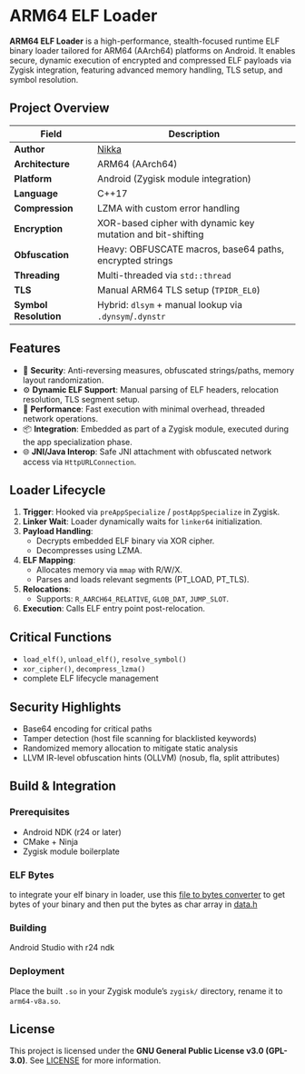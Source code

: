 # ARM64 ELF Loader

**ARM64 ELF Loader** is a high-performance, stealth-focused runtime ELF binary loader tailored for ARM64 (AArch64) platforms on Android. It enables secure, dynamic execution of encrypted and compressed ELF payloads via Zygisk integration, featuring advanced memory handling, TLS setup, and symbol resolution.

## Project Overview

| Field              | Description                                                        |
|-------------------|--------------------------------------------------------------------|
| **Author**         | [Nikka](https://github.com/NikkaGames)                            |
| **Architecture**   | ARM64 (AArch64)                                                    |
| **Platform**       | Android (Zygisk module integration)                                |
| **Language**       | C++17                                                              |
| **Compression**    | LZMA with custom error handling                                    |
| **Encryption**     | XOR-based cipher with dynamic key mutation and bit-shifting        |
| **Obfuscation**    | Heavy: OBFUSCATE macros, base64 paths, encrypted strings           |
| **Threading**      | Multi-threaded via `std::thread`                                   |
| **TLS**            | Manual ARM64 TLS setup (`TPIDR_EL0`)                               |
| **Symbol Resolution** | Hybrid: `dlsym` + manual lookup via `.dynsym`/`.dynstr`         |

## Features

- 🔐 **Security**: Anti-reversing measures, obfuscated strings/paths, memory layout randomization.
- ⚙️ **Dynamic ELF Support**: Manual parsing of ELF headers, relocation resolution, TLS segment setup.
- 🚀 **Performance**: Fast execution with minimal overhead, threaded network operations.
- 📦 **Integration**: Embedded as part of a Zygisk module, executed during the app specialization phase.
- 🌐 **JNI/Java Interop**: Safe JNI attachment with obfuscated network access via `HttpURLConnection`.

## Loader Lifecycle

1. **Trigger**: Hooked via `preAppSpecialize` / `postAppSpecialize` in Zygisk.
2. **Linker Wait**: Loader dynamically waits for `linker64` initialization.
3. **Payload Handling**:
   - Decrypts embedded ELF binary via XOR cipher.
   - Decompresses using LZMA.
4. **ELF Mapping**:
   - Allocates memory via `mmap` with R/W/X.
   - Parses and loads relevant segments (PT_LOAD, PT_TLS).
5. **Relocations**:
   - Supports: `R_AARCH64_RELATIVE`, `GLOB_DAT`, `JUMP_SLOT`.
6. **Execution**: Calls ELF entry point post-relocation.

## Critical Functions

- `load_elf()`, `unload_elf()`, `resolve_symbol()`
- `xor_cipher()`, `decompress_lzma()`
- complete ELF lifecycle management

## Security Highlights

- Base64 encoding for critical paths
- Tamper detection (host file scanning for blacklisted keywords)
- Randomized memory allocation to mitigate static analysis
- LLVM IR-level obfuscation hints (OLLVM) (nosub, fla, split attributes)

## Build & Integration

### Prerequisites

- Android NDK (r24 or later)
- CMake + Ninja
- Zygisk module boilerplate

### ELF Bytes

to integrate your elf binary in loader, use this [file to bytes converter](https://tomeko.net/online_tools/file_to_hex.php?lang=en) to get bytes of your binary and then put the bytes as char array in [data.h](https://github.com/NikkaGames/ELFLoaderARM/blob/main/app/src/main/jni/data.h)

### Building

Android Studio with r24 ndk

### Deployment

Place the built `.so` in your Zygisk module’s `zygisk/` directory, rename it to `arm64-v8a.so`.

## License

This project is licensed under the **GNU General Public License v3.0 (GPL-3.0)**. See [LICENSE](LICENSE) for more information.
